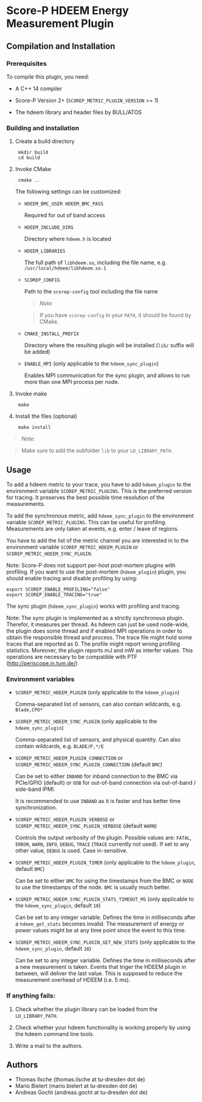 # Score-P HDEEM Energy Measurement Plugin

## Compilation and Installation

### Prerequisites

To compile this plugin, you need:

* A C++ 14 compiler

* Score-P Version 2+ (`SCOREP_METRIC_PLUGIN_VERSION` >= 1)

* The hdeem library and header files by BULL/ATOS

### Building and installation

1. Create a build directory

        mkdir build
        cd build

2. Invoke CMake

        cmake ..

    The following settings can be customized:

    * `HDEEM_BMC_USER HDEEM_BMC_PASS`

        Required for out of band access

    * `HDEEM_INCLUDE_DIRS`

        Directory where `hdeem.h` is located

    * `HDEEM_LIBRARIES`

        The full path of `libhdeem.so`, including the file name, e.g. `/usr/local/hdeem/libhdeem.so.1`

    * `SCOREP_CONFIG`

        Path to the `scorep-config` tool including the file name

        > *Note:*

        > If you have `scorep-config` in your `PATH`, it should be found by CMake.

    * `CMAKE_INSTALL_PREFIX`

        Directory where the resulting plugin will be installed (`lib/` suffix will be added)

    * `ENABLE_MPI` (only applicable to the `hdeem_sync_plugin`)

        Enables MPI communication for the sync plugin, and allows to run more than one MPI process
        per node.

3. Invoke make

        make

4. Install the files (optional)

        make install

> *Note:*

> Make sure to add the subfolder `lib` to your `LD_LIBRARY_PATH`.

## Usage

To add a hdeem metric to your trace, you have to add `hdeem_plugin` to the environment variable
`SCOREP_METRIC_PLUGINS`. This is the preferred version for tracing. It preserves the best possible
time resolution of the measurements.

To add the synchronous metric, add `hdeem_sync_plugin` to the environment variable
`SCOREP_METRIC_PLUGINS`. This can be useful for profiling. Measurements are only taken at events,
e.g. enter / leave of regions.

You have to add the list of the metric channel you are interested in to the environment variable
`SCOREP_METRIC_HDEEM_PLUGIN` or `SCOREP_METRIC_HDEEM_SYNC_PLUGIN`.

Note: Score-P does not support per-host post-mortem plugins with profiling. If you want to use the
post-mortem (`hdeem_plugin`) plugin, you should enable tracing and disable profiling by using:

    export SCOREP_ENABLE_PROFILING="false"
    export SCOREP_ENABLE_TRACING="true"

The sync plugin (`hdeem_sync_plugin`) works with profiling and tracing.

Note: The sync plugin is implemented as a strictly synchronous plugin. Therefor, it measures per
thread. As hdeem can just be used node-wide, the plugin does some thread and if enabled MPI
operations in order to obtain the responsible thread and process. The trace file might hold some
traces that are reported as 0. The profile might report wrong profiling statistics. Moreover, the
plugin reports mJ and mW as interfer values. This operations are necessary to be compatible with PTF
(http://periscope.in.tum.de/)

### Environment variables

* `SCOREP_METRIC_HDEEM_PLUGIN` (only applicable to the `hdeem_plugin`)

    Comma-separated list of sensors, can also contain wildcards, e.g. `Blade,CPU*`

* `SCOREP_METRIC_HDEEM_SYNC_PLUGIN` (only applicable to the `hdeem_sync_plugin`)

    Comma-separated list of sensors, and physical quantity. Can also contain wildcards, e.g.
    `BLADE/P,*/E`

* `SCOREP_METRIC_HDEEM_PLUGIN_CONNECTION` or `SCOREP_METRIC_HDEEM_SYNC_PLUGIN_CONNECTION` (default
    `BMC`)

    Can be set to either `INBAND` for inband connection to the BMC via PCIe/GPIO (default) or `OOB`
    for out-of-band connection via out-of-band / side-band IPMI.

    It is recommended to use `INBAND` as it is faster and has better time synchronization.

* `SCOREP_METRIC_HDEEM_PLUGIN_VERBOSE` or `SCOREP_METRIC_HDEEM_SYNC_PLUGIN_VERBOSE` (default `WARN`)

    Controls the output verbosity of the plugin. Possible values are: `FATAL`, `ERROR`, `WARN`,
    `INFO`, `DEBUG`, `TRACE` (`TRACE` currently not used). If set to any other value, `DEBUG` is
    used. Case in-sensitive.

* `SCOREP_METRIC_HDEEM_PLUGIN_TIMER` (only applicable to the `hdeem_plugin`, default `BMC`)

    Can be set to either `BMC` for using the timestamps from the BMC or `NODE` to use the timestamps
    of the node. `BMC` is usually much better.

* `SCOREP_METRIC_HDEEM_SYNC_PLUGIN_STATS_TIMEOUT_MS` (only applicable to the `hdeem_sync_plugin`,
    default `10`)

    Can be set to any integer variable. Defines the time in milliseconds after a `hdeem_get_stats`
    becomes invalid. The measurement of energy or power values might be at any time point since the
    event to this time.

* `SCOREP_METRIC_HDEEM_SYNC_PLUGIN_GET_NEW_STATS` (only applicable to the `hdeem_sync_plugin`, default `10`)

    Can be set to any integer variable. Defines the time in milliseconds after a new measurement is
    taken. Events that triger the HDEEM plugin in between, will deliver the last value. This is 
    supposed to reduce the measurement overhead of HDEEM (i.e. 5 ms).



### If anything fails:

1. Check whether the plugin library can be loaded from the `LD_LIBRARY_PATH`.

2. Check whether your hdeem functionality is working properly by using the hdeem command line tools.

3. Write a mail to the authors.

## Authors

* Thomas Ilsche (thomas.ilsche at tu-dresden dot de)
* Mario Bielert (mario.bielert at tu-dresden dot de)
* Andreas Gocht (andreas.gocht at tu-dresden dot de)
